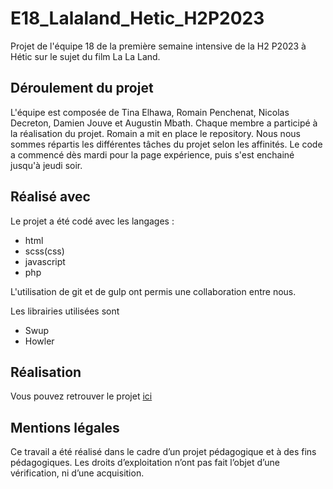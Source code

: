 # E18_Lalaland_Hetic_H2P2023
Projet de l'équipe 18 de la première semaine intensive de la H2 P2023 à Hétic sur le sujet du film La La Land.

Déroulement du projet
--------------
L'équipe est composée de Tina Elhawa, Romain Penchenat, Nicolas Decreton, Damien Jouve et Augustin Mbath.
Chaque membre a participé à la réalisation du projet. Romain a mit en place le repository.
Nous nous sommes répartis les différentes tâches du projet selon les affinités.
Le code a commencé dès mardi pour la page expérience, puis s'est enchainé jusqu'à jeudi soir.

Réalisé avec
-----------------
Le projet a été codé avec les langages :
* html 
* scss(css)
* javascript
* php

L'utilisation de git et de gulp ont permis une collaboration entre nous.

Les librairies utilisées sont 
* Swup
* Howler

Réalisation
-----------
Vous pouvez retrouver le projet [ici](https://lalaland.romainpenchenat.com)

Mentions légales
----------------
Ce travail a été réalisé dans le cadre d’un projet pédagogique et à des fins pédagogiques. Les droits d’exploitation n’ont pas fait l’objet d’une vérification, ni d’une acquisition.

